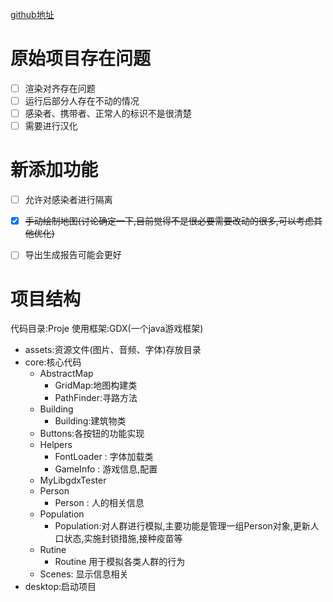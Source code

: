 [github地址](https://github.com/Nai1ve/Viral-Epidemic-Simulator)

# 原始项目存在问题
- [ ] 渲染对齐存在问题
- [ ] 运行后部分人存在不动的情况
- [ ] 感染者、携带者、正常人的标识不是很清楚
- [ ] 需要进行汉化

# 新添加功能
- [ ] 允许对感染者进行隔离
- [x] ~~手动绘制地图(讨论确定一下,目前觉得不是很必要需要改动的很多,可以考虑其他优化)~~
- [ ] 导出生成报告可能会更好


# 项目结构
代码目录:Proje
使用框架:GDX(一个java游戏框架)
- assets:资源文件(图片、音频、字体)存放目录
- core:核心代码
	- AbstractMap
		- GridMap:地图构建类
		- PathFinder:寻路方法
	- Building
		- Building:建筑物类
	- Buttons:各按钮的功能实现
	- Helpers
		- FontLoader : 字体加载类
		- GameInfo : 游戏信息,配置
	- MyLibgdxTester
	- Person
		- Person : 人的相关信息
	- Population
		- Population:对人群进行模拟,主要功能是管理一组Person对象,更新人口状态,实施封锁措施,接种疫苗等
	- Rutine
		- Routine 用于模拟各类人群的行为
	- Scenes: 显示信息相关
- desktop:启动项目